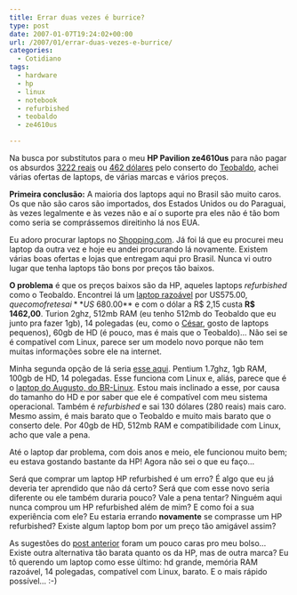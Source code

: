 ```yaml
---
title: Errar duas vezes é burrice?
type: post
date: 2007-01-07T19:24:02+00:00
url: /2007/01/errar-duas-vezes-e-burrice/
categories:
  - Cotidiano
tags:
  - hardware
  - hp
  - linux
  - notebook
  - refurbished
  - teobaldo
  - ze4610us

---
```

Na busca por substitutos para o meu **HP Pavilion ze4610us** para não pagar os absurdos [3222 reais][1] ou [462 dólares][2] pelo conserto do [Teobaldo][3], achei várias ofertas de laptops, de várias marcas e vários preços.

**Primeira conclusão:** A maioria dos laptops aqui no Brasil são muito caros. Os que não são caros são importados, dos Estados Unidos ou do Paraguai, às vezes legalmente e às vezes não e aí o suporte pra eles não é tão bom como seria se comprássemos direitinho lá nos EUA.

Eu adoro procurar laptops no [Shopping.com][4]. Já foi lá que eu procurei meu laptop da outra vez e hoje eu andei procurando lá novamente. Existem várias boas ofertas e lojas que entregam aqui pro Brasil. Nunca vi outro lugar que tenha laptops tão bons por preços tão baixos.

**O problema** é que os preços baixos são da HP, aqueles laptops _refurbished_ como o Teobaldo. Encontrei lá um [laptop razoável][5] por US$575.00, que com o frete sai **US$ 680.00** e com o dólar a R$ 2,15 custa **R$ 1462,00**. Turion 2ghz, 512mb RAM (eu tenho 512mb do Teobaldo que eu junto pra fazer 1gb), 14 polegadas (eu, como o [César][6], gosto de laptops pequenos), 60gb de HD (é pouco, mas é mais que o Teobaldo)… Não sei se é compatível com Linux, parece ser um modelo novo porque não tem muitas informações sobre ele na internet.

Minha segunda opção de lá seria [esse aqui][7]. Pentium 1.7ghz, 1gb RAM, 100gb de HD, 14 polegadas. Esse funciona com Linux e, aliás, parece que é o [laptop do Augusto, do BR-Linux][8]. Estou mais inclinado a esse, por causa do tamanho do HD e por saber que ele é compatível com meu sistema operacional. Também é _refurbished_ e sai 130 dólares (280 reais) mais caro. Mesmo assim, é mais barato que o Teobaldo e muito mais barato que o conserto dele. Por 40gb de HD, 512mb RAM e compatibilidade com Linux, acho que vale a pena.

Até o laptop dar problema, com dois anos e meio, ele funcionou muito bem; eu estava gostando bastante da HP! Agora não sei o que eu faço…

Será que comprar um laptop HP refurbished é um erro? É algo que eu já deveria ter aprendido que não dá certo? Será que com esse novo seria diferente ou ele também duraria pouco? Vale a pena tentar? Ninguém aqui nunca comprou um HP refurbished além de mim? E como foi a sua experiência com ele? Eu estaria errando **novamente** se comprasse um HP refurbished? Existe algum laptop bom por um preço tão amigável assim?

As sugestões do [post anterior][9] foram um pouco caras pro meu bolso… Existe outra alternativa tão barata quanto os da HP, mas de outra marca? Eu tô querendo um laptop como esse último: hd grande, memória RAM razoável, 14 polegadas, compatível com Linux, barato. E o mais rápido possível… :-)

 [1]: http://tiagomadeira.net/2007/01/05/o-dolar-vale-sete-reais-em-sao-jose/
 [2]: http://tiagomadeira.net/2007/01/03/462-dolares/
 [3]: http://tiagomadeira.net/2006/12/28/teobaldo-no-medico/
 [4]: http://www.shopping.com/
 [5]: http://www.compuvest.com/Description.jsp;jsessionid=atJBFKlT-ElfDJWZ9-?iid=366005
 [6]: http://tiagomadeira.net/2007/01/05/o-dolar-vale-sete-reais-em-sao-jose/#comment-870
 [7]: http://www.compuvest.com/Description.jsp?iid=316929
 [8]: http://br-linux.org/linux/analise-ubuntu-breezy
 [9]: http://tiagomadeira.net/2007/01/05/o-dolar-vale-sete-reais-em-sao-jose/#comments

